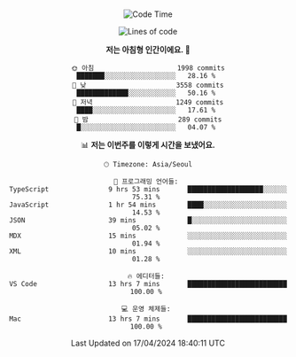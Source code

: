 <div align="center">

<br />

 <!--START_SECTION:waka-->
![Code Time](http://img.shields.io/badge/Code%20Time-2%2C374%20hrs%203%20mins-blue)

![Lines of code](https://img.shields.io/badge/%EC%A0%80%EB%8A%94%20%EC%97%AC%ED%83%9C%EA%B9%8C%EC%A7%80%20-3.9%20million%20%EC%A4%84%EC%9D%98%20%EC%BD%94%EB%93%9C%EB%A5%BC%20%EC%9E%91%EC%84%B1%ED%96%88%EC%96%B4%EC%9A%94.-blue)

**저는 아침형 인간이에요. 🐤** 

```text
🌞 아침                     1998 commits        ███████░░░░░░░░░░░░░░░░░░   28.16 % 
🌆 낮　                     3558 commits        █████████████░░░░░░░░░░░░   50.16 % 
🌃 저녁                     1249 commits        ████░░░░░░░░░░░░░░░░░░░░░   17.61 % 
🌙 밤　                     289 commits         █░░░░░░░░░░░░░░░░░░░░░░░░   04.07 % 
```


📊 **저는 이번주를 이렇게 시간을 보냈어요.** 

```text
🕑︎ Timezone: Asia/Seoul

💬 프로그래밍 언어들: 
TypeScript               9 hrs 53 mins       ███████████████████░░░░░░   75.31 % 
JavaScript               1 hr 54 mins        ████░░░░░░░░░░░░░░░░░░░░░   14.53 % 
JSON                     39 mins             █░░░░░░░░░░░░░░░░░░░░░░░░   05.02 % 
MDX                      15 mins             ░░░░░░░░░░░░░░░░░░░░░░░░░   01.94 % 
XML                      10 mins             ░░░░░░░░░░░░░░░░░░░░░░░░░   01.28 % 

🔥 에디터들: 
VS Code                  13 hrs 7 mins       █████████████████████████   100.00 % 

💻 운영 체제들: 
Mac                      13 hrs 7 mins       █████████████████████████   100.00 % 
```


 Last Updated on 17/04/2024 18:40:11 UTC
<!--END_SECTION:waka-->

</div>
